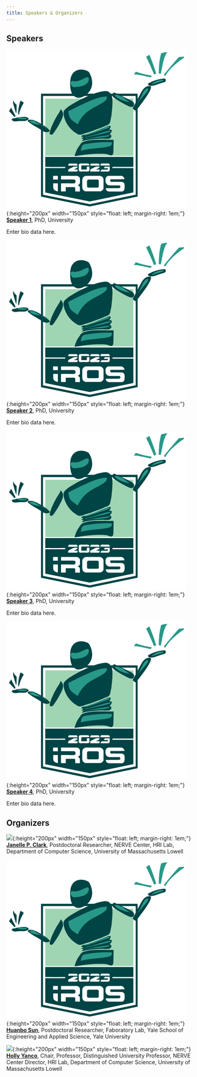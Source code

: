 ```yaml
---
title: Speakers & Organizers
---
```


## Speakers


![](/assets/images/LogoNoText.png){:height="200px" width="150px" style="float: left; margin-right: 1em;"}
**[Speaker 1](https://ieee-iros.org/)**, PhD, University

Enter bio data here. 

![](/assets/images/LogoNoText.png){:height="200px" width="150px" style="float: left; margin-right: 1em;"}
**[Speaker 2](https://ieee-iros.org/)**, PhD, University

Enter bio data here. 

![](/assets/images/LogoNoText.png){:height="200px" width="150px" style="float: left; margin-right: 1em;"}
**[Speaker 3](https://ieee-iros.org/)**, PhD, University

Enter bio data here. 

![](/assets/images/LogoNoText.png){:height="200px" width="150px" style="float: left; margin-right: 1em;"}
**[Speaker 4](https://ieee-iros.org/)**, PhD, University

Enter bio data here. 


## Organizers

![](/assets/images/jclark.jpg){:height="200px" width="150px" style="float: left; margin-right: 1em;"}
**[Janelle P. Clark](http://www.linkedin.com/in/janelle-clark)**, Postdoctoral Researcher, NERVE Center, HRI Lab, Department of Computer Science, University of Massachusetts Lowell


![](/assets/images/LogoNoText.png){:height="200px" width="150px" style="float: left; margin-right: 1em;"}
**[Huanbo Sun](https://is.mpg.de/person/shuanbo)**, Postdoctoral Researcher, Faboratory Lab, Yale School of Engineering and Applied Science, Yale University

![](/assets/images/Yanco.jpg){:height="200px" width="150px" style="float: left; margin-right: 1em;"}
**[Holly Yanco](https://www.linkedin.com/in/holly-yanco-59018313)**, Chair, Professor, Distinguished University Professor, NERVE Center Director, HRI Lab, Department of Computer Science, University of Massachusetts Lowell